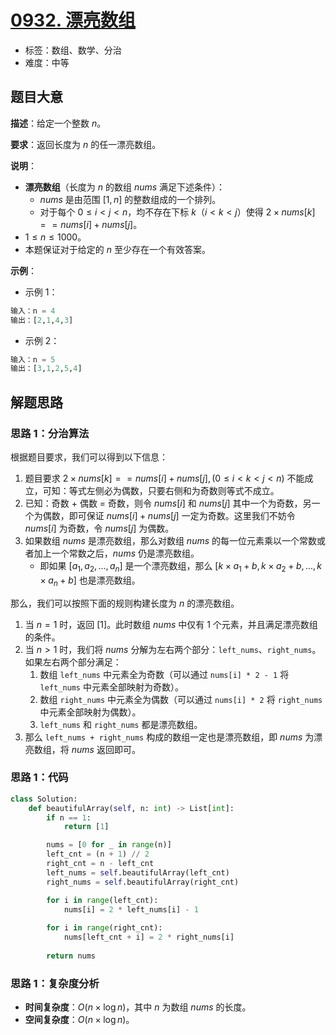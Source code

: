 # [0932. 漂亮数组](https://leetcode.cn/problems/beautiful-array)

- 标签：数组、数学、分治
- 难度：中等

## 题目大意

**描述**：给定一个整数 $n$。

**要求**：返回长度为 $n$ 的任一漂亮数组。

**说明**：

- **漂亮数组**（长度为 $n$ 的数组 $nums$ 满足下述条件）：
  - $nums$ 是由范围 $[1, n]$ 的整数组成的一个排列。
  - 对于每个 $0 \le i < j < n$，均不存在下标 $k$（$i < k < j$）使得 $2 \times nums[k] == nums[i] + nums[j]$。
- $1 \le n \le 1000$。
- 本题保证对于给定的 $n$ 至少存在一个有效答案。

**示例**：

- 示例 1：

```Python
输入：n = 4
输出：[2,1,4,3]
```

- 示例 2：

```Python
输入：n = 5
输出：[3,1,2,5,4]
```

## 解题思路

### 思路 1：分治算法

根据题目要求，我们可以得到以下信息：

1. 题目要求 $2 \times nums[k] == nums[i] + nums[j], (0 \le i < k < j < n)$ 不能成立，可知：等式左侧必为偶数，只要右侧和为奇数则等式不成立。
2. 已知：奇数 + 偶数 = 奇数，则令 $nums[i]$ 和 $nums[j]$ 其中一个为奇数，另一个为偶数，即可保证 $nums[i] + nums[j]$ 一定为奇数。这里我们不妨令 $nums[i]$ 为奇数，令 $nums[j]$ 为偶数。
3. 如果数组 $nums$ 是漂亮数组，那么对数组 $nums$ 的每一位元素乘以一个常数或者加上一个常数之后，$nums$ 仍是漂亮数组。
   - 即如果 $[a_1, a_2, ..., a_n]$ 是一个漂亮数组，那么 $[k \times a_1 + b, k \times a_2 + b, ..., k \times a_n + b]$ 也是漂亮数组。

那么，我们可以按照下面的规则构建长度为 $n$ 的漂亮数组。

1. 当 $n = 1$ 时，返回 $[1]$。此时数组 $nums$ 中仅有 $1$ 个元素，并且满足漂亮数组的条件。
2. 当 $n > 1$ 时，我们将 $nums$ 分解为左右两个部分：`left_nums`、`right_nums`。如果左右两个部分满足：
   1. 数组 `left_nums` 中元素全为奇数（可以通过 `nums[i] * 2 - 1` 将 `left_nums` 中元素全部映射为奇数）。
   2. 数组 `right_nums` 中元素全为偶数（可以通过 `nums[i] * 2` 将 `right_nums` 中元素全部映射为偶数）。
   3. `left_nums` 和 `right_nums` 都是漂亮数组。
3. 那么 `left_nums + right_nums` 构成的数组一定也是漂亮数组，即 $nums$ 为漂亮数组，将 $nums$ 返回即可。

### 思路 1：代码

```Python
class Solution:
    def beautifulArray(self, n: int) -> List[int]:
        if n == 1:
            return [1]

        nums = [0 for _ in range(n)]
        left_cnt = (n + 1) // 2
        right_cnt = n - left_cnt
        left_nums = self.beautifulArray(left_cnt)
        right_nums = self.beautifulArray(right_cnt)

        for i in range(left_cnt):
            nums[i] = 2 * left_nums[i] - 1
        
        for i in range(right_cnt):
            nums[left_cnt + i] = 2 * right_nums[i]
        
        return nums
```

### 思路 1：复杂度分析

- **时间复杂度**：$O(n \times \log n)$，其中 $n$ 为数组 $nums$ 的长度。
- **空间复杂度**：$O(n \times \log n)$。
